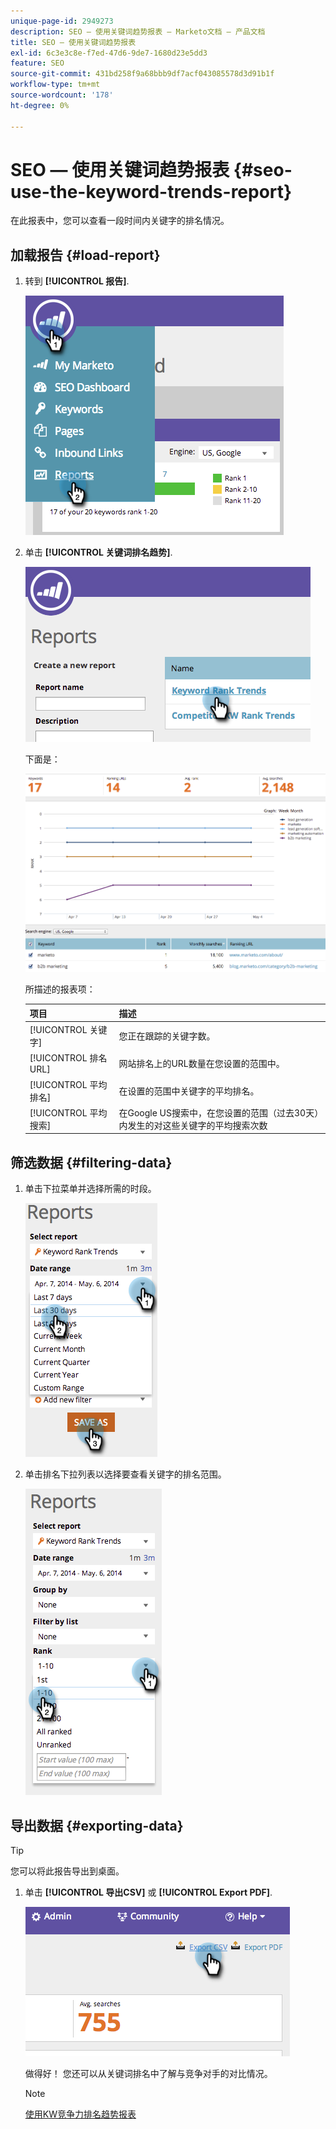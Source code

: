```yaml
---
unique-page-id: 2949273
description: SEO — 使用关键词趋势报表 — Marketo文档 — 产品文档
title: SEO — 使用关键词趋势报表
exl-id: 6c3e3c8e-f7ed-47d6-9de7-1680d23e5dd3
feature: SEO
source-git-commit: 431bd258f9a68bbb9df7acf043085578d3d91b1f
workflow-type: tm+mt
source-wordcount: '178'
ht-degree: 0%

---
```


# SEO — 使用关键词趋势报表 {#seo-use-the-keyword-trends-report}

在此报表中，您可以查看一段时间内关键字的排名情况。

## 加载报告 {#load-report}

1. 转到 **[!UICONTROL 报告]**.

   ![](assets/image2014-9-18-14-3a12-3a18.png)

1. 单击 **[!UICONTROL 关键词排名趋势]**.

   ![](assets/image2014-9-18-14-3a13-3a14.png)

   下面是：

   ![](assets/image2014-9-18-14-3a13-3a22.png)

   所描述的报表项：

   | 项目 | 描述 |
   |---|---|
   | [!UICONTROL 关键字] | 您正在跟踪的关键字数。 |
   | [!UICONTROL 排名URL] | 网站排名上的URL数量在您设置的范围中。 |
   | [!UICONTROL 平均 排名] | 在设置的范围中关键字的平均排名。 |
   | [!UICONTROL 平均 搜索] | 在Google US搜索中，在您设置的范围（过去30天）内发生的对这些关键字的平均搜索次数 |

## 筛选数据 {#filtering-data}

1. 单击下拉菜单并选择所需的时段。

   ![](assets/image2014-9-18-14-3a13-3a40.png)

1. 单击排名下拉列表以选择要查看关键字的排名范围。

   ![](assets/image2014-9-18-14-3a13-3a57.png)

## 导出数据 {#exporting-data}

>[!TIP]
>
>您可以将此报告导出到桌面。

1. 单击 **[!UICONTROL 导出CSV]** 或 **[!UICONTROL Export PDF]**.

   ![](assets/image2014-9-18-14-3a14-3a46.png)

   做得好！ 您还可以从关键词排名中了解与竞争对手的对比情况。

   >[!NOTE]
   >
   >[使用KW竞争力排名趋势报表](/help/marketo/product-docs/additional-apps/seo/reports/seo-use-the-competitor-kw-trends-report.md)
